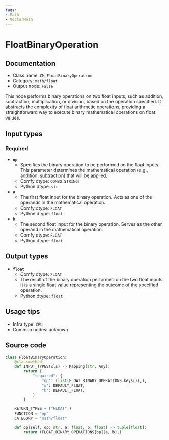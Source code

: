 ```yaml
---
tags:
- Math
- VectorMath
---
```


# FloatBinaryOperation
## Documentation
- Class name: `CM_FloatBinaryOperation`
- Category: `math/float`
- Output node: `False`

This node performs binary operations on two float inputs, such as addition, subtraction, multiplication, or division, based on the operation specified. It abstracts the complexity of float arithmetic operations, providing a straightforward way to execute binary mathematical operations on float values.
## Input types
### Required
- **`op`**
    - Specifies the binary operation to be performed on the float inputs. This parameter determines the mathematical operation (e.g., addition, subtraction) that will be applied.
    - Comfy dtype: `COMBO[STRING]`
    - Python dtype: `str`
- **`a`**
    - The first float input for the binary operation. Acts as one of the operands in the mathematical operation.
    - Comfy dtype: `FLOAT`
    - Python dtype: `float`
- **`b`**
    - The second float input for the binary operation. Serves as the other operand in the mathematical operation.
    - Comfy dtype: `FLOAT`
    - Python dtype: `float`
## Output types
- **`float`**
    - Comfy dtype: `FLOAT`
    - The result of the binary operation performed on the two float inputs. It is a single float value representing the outcome of the specified operation.
    - Python dtype: `float`
## Usage tips
- Infra type: `CPU`
- Common nodes: unknown


## Source code
```python
class FloatBinaryOperation:
    @classmethod
    def INPUT_TYPES(cls) -> Mapping[str, Any]:
        return {
            "required": {
                "op": (list(FLOAT_BINARY_OPERATIONS.keys()),),
                "a": DEFAULT_FLOAT,
                "b": DEFAULT_FLOAT,
            }
        }

    RETURN_TYPES = ("FLOAT",)
    FUNCTION = "op"
    CATEGORY = "math/float"

    def op(self, op: str, a: float, b: float) -> tuple[float]:
        return (FLOAT_BINARY_OPERATIONS[op](a, b),)

```
